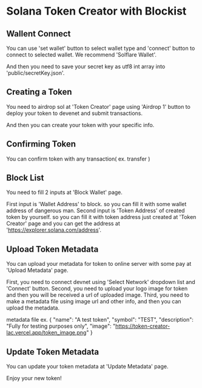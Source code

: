 # Solana Token Creator with Blockist

## Wallent Connect

You can use 'set wallet' button to select wallet type and 'connect' button to connect to selected wallet.
We recommend 'Solflare Wallet'.

And then you need to save your secret key as utf8 int array into 'public/secretKey.json'.

## Creating a Token

You need to airdrop sol at 'Token Creator' page using 'Airdrop 1' button to deploy your token to devenet and submit transactions.

And then you can create your token with your specific info.

## Confirming Token

You can confirm token with any transaction( ex. transfer )

## Block List 

You need to fill 2 inputs at 'Block Wallet' page.

First input is 'Wallet Address' to block. so you can fill it with some wallet address of dangerous man.
Second input is 'Token Address' of created token by yourself. so you can fill it with token address just created at 'Token Creator' page and you can get the address at 'https://explorer.solana.com/address'.

## Upload Token Metadata

You can upload your metadata for token to online server with some pay at 'Upload Metadata' page.

First, you need to connect devnet using 'Select Network' dropdown list and 'Connect' button.
Second, you need to upload your logo image for token and then you will be received a url of uploaded image.
Third, you need to make a metadata file using image url and other info, and then you can upload the metadata.

metadata file ex.
  {
    "name": "A test token",
    "symbol": "TEST",
    "description": "Fully for testing purposes only",
    "image": "https://token-creator-lac.vercel.app/token_image.png"
  }

## Update Token Metadata

You can update your token metadata at 'Update Metadata' page.

Enjoy your new token!
